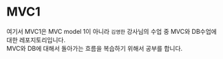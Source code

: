 # MVC1

여기서 MVC1은 MVC model 1이 아니라 `김영한` 강사님의 수업 중 MVC와 DB수업에 대한 레포지토리입니다.<br />
MVC와 DB에 대해서 돌아가는 흐름을 복습하기 위해서 공부를 합니다.
